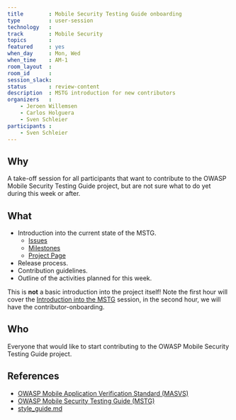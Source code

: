 ```yaml
---
title        : Mobile Security Testing Guide onboarding
type         : user-session
technology   :
track        : Mobile Security
topics       :
featured     : yes
when_day     : Mon, Wed
when_time    : AM-1
room_layout  :
room_id      :
session_slack:
status       : review-content
description  : MSTG introduction for new contributors
organizers   :
    - Jeroen Willemsen
    - Carlos Holguera
    - Sven Schleier 
participants :
    - Sven Schleier
---
```


## Why

A take-off session for all participants that want to contribute to the OWASP Mobile Security Testing Guide project, but are not sure what to do yet during this week or after.

## What

- Introduction into the current state of the MSTG.
  - [Issues](https://github.com/OWASP/owasp-mstg/issues)
  - [Milestones](https://github.com/OWASP/owasp-mstg/milestones)
  - [Project Page](https://github.com/OWASP/owasp-mstg/projects)
- Release process.
- Contribution guidelines.
- Outline of the activities planned for this week.

This is **not** a basic introduction into the project itself! Note the first hour will cover the [Introduction into the MSTG](/tracks/Mboile/user-sessions/intro-mstg/) session, in the second hour, we will have the contributor-onboarding.

## Who

Everyone that would like to start contributing to the OWASP Mobile Security Testing Guide project.

## References

- [OWASP Mobile Application Verification Standard (MASVS)](https://github.com/OWASP/owasp-masvs "MASVS")
- [OWASP Mobile Security Testing Guide (MSTG)](https://github.com/OWASP/owasp-mstg "MSTG")
- [style_guide.md](https://github.com/OWASP/owasp-mstg/blob/master/CONTRIBUTING.md)
